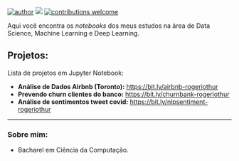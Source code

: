 [![author](https://img.shields.io/badge/author-rogeriothur-red.svg)](https://www.linkedin.com/in/arthur-rogerio-ds/) [![](https://img.shields.io/badge/python-3.7+-blue.svg)](https://www.python.org/downloads/release/python-365/) [![contributions welcome](https://img.shields.io/badge/contributions-welcome-brightgreen.svg?style=flat)](https://github.com/carlosfab/data_science/issues)

Aqui você encontra os *notebooks* dos meus estudos na área de Data Science, Machine Learning e Deep Learning.

## Projetos:
Lista de projetos em Jupyter Notebook:

* **Análise de Dados Airbnb (Toronto):** https://bit.ly/airbnb-rogeriothur
* **Prevendo churn clientes do banco:** https://bit.ly/churnbank-rogeriothur
* **Análise de sentimentos tweet covid:** https://bit.ly/nlpsentiment-rogeriothur

---

### Sobre mim:

* Bacharel em Ciência da Computação.

